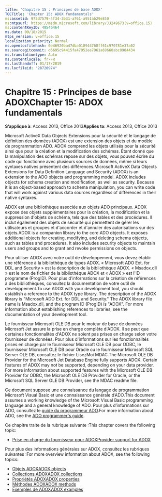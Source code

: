 ```yaml
---
title: 'Chapitre 15 : Principes de base ADOX'
TOCTitle: 'Chapter 15: ADOX fundamentals'
ms:assetid: 973d7579-4f34-3b31-a761-a951ab29e850
ms:mtpsurl: https://msdn.microsoft.com/library/JJ249673(v=office.15)
ms:contentKeyID: 48546464
ms.date: 09/18/2015
mtps_version: v=office.15
localization_priority: Normal
ms.openlocfilehash: 0e46920ba47dba018944768ff61c970781e37a02
ms.sourcegitcommit: d6695c94415fa47952ee7961a69660abc0904434
ms.translationtype: Auto
ms.contentlocale: fr-FR
ms.lasthandoff: 01/17/2019
ms.locfileid: "28720974"
---
```

# <a name="chapter-15-adox-fundamentals"></a><span data-ttu-id="639be-102">Chapitre 15 : Principes de base ADOX</span><span class="sxs-lookup"><span data-stu-id="639be-102">Chapter 15: ADOX fundamentals</span></span>

<span data-ttu-id="639be-103">**S’applique à**: Access 2013, Office 2013</span><span class="sxs-lookup"><span data-stu-id="639be-103">**Applies to**: Access 2013, Office 2013</span></span>

<span data-ttu-id="639be-p101">Microsoft ActiveX Data Objects Extensions pour la sécurité et le langage de définition des données (ADOX) est une extension des objets et du modèle de programmation ADO. ADOX comprend les objets utilisés pour la sécurité ainsi que pour la création et la modification des schémas. Étant donné que la manipulation des schémas repose sur des objets, vous pouvez écrire du code qui fonctionne avec plusieurs sources de données, même si leurs syntaxes natives présentent des différences.</span><span class="sxs-lookup"><span data-stu-id="639be-p101">Microsoft ActiveX Data Objects Extensions for Data Definition Language and Security (ADOX) is an extension to the ADO objects and programming model. ADOX includes objects for schema creation and modification, as well as security. Because it is an object-based approach to schema manipulation, you can write code that will work against various data sources regardless of differences in their native syntaxes.</span></span>

<span data-ttu-id="639be-p102">ADOX est une bibliothèque associée aux objets ADO principaux. ADOX expose des objets supplémentaires pour la création, la modification et la suppression d'objets de schéma, tels que des tables et des procédures. Il inclut également des objets de sécurité qui permettent de gérer les utilisateurs et groupes et d'accorder et d'annuler des autorisations sur des objets.</span><span class="sxs-lookup"><span data-stu-id="639be-p102">ADOX is a companion library to the core ADO objects. It exposes additional objects for creating, modifying, and deleting schema objects, such as tables and procedures. It also includes security objects to maintain users and groups and to grant and revoke permissions on objects.</span></span>

<span data-ttu-id="639be-p103">Pour utiliser ADOX avec votre outil de développement, vous devez établir une référence à la bibliothèque de types ADOX. « Microsoft ADO Ext. for DDL and Security » est la description de la bibliothèque ADOX. « Msadox.dll » est le nom de fichier de la bibliothèque ADOX et « ADOX » est l'ID programme (ProgID). Pour plus d'informations sur la création de références à des bibliothèques, consultez la documentation de votre outil de développement.</span><span class="sxs-lookup"><span data-stu-id="639be-p103">To use ADOX with your development tool, you should establish a reference to the ADOX type library. The description of the ADOX library is "Microsoft ADO Ext. for DDL and Security." The ADOX library file name is Msadox.dll, and the program ID (ProgID) is "ADOX". For more information about establishing references to libraries, see the documentation of your development tool.</span></span>

<span data-ttu-id="639be-p104">Le fournisseur Microsoft OLE DB pour le moteur de base de données Microsoft Jet assure la prise en charge complète d'ADOX. Il se peut que certaines fonctionnalités d'ADOX ne soient pas prises en charge selon votre fournisseur de données. Pour plus d'informations sur les fonctionnalités prises en charge par le fournisseur Microsoft OLE DB pour ODBC, le fournisseur Microsoft OLE DB pour Oracle ou le fournisseur Microsoft SQL Server OLE DB, consultez le fichier LisezMoi MDAC.</span><span class="sxs-lookup"><span data-stu-id="639be-p104">The Microsoft OLE DB Provider for the Microsoft Jet Database Engine fully supports ADOX. Certain features of ADOX may not be supported, depending on your data provider. For more information about supported features with the Microsoft OLE DB Provider for ODBC, the Microsoft OLE DB Provider for Oracle, or the Microsoft SQL Server OLE DB Provider, see the MDAC readme file.</span></span>

<span data-ttu-id="639be-117">Ce document suppose une connaissance du langage de programmation Microsoft Visual Basic et une connaissance générale d’ADO.</span><span class="sxs-lookup"><span data-stu-id="639be-117">This document assumes a working knowledge of the Microsoft Visual Basic programming language and a general knowledge of ADO.</span></span> <span data-ttu-id="639be-118">Pour plus d’informations sur ADO, consultez le [guide du programmeur ADO](ado-programmer-s-guide.md).</span><span class="sxs-lookup"><span data-stu-id="639be-118">For more information about ADO, see the [ADO programmer's guide](ado-programmer-s-guide.md).</span></span>

<span data-ttu-id="639be-119">Ce chapitre traite de la rubrique suivante :</span><span class="sxs-lookup"><span data-stu-id="639be-119">This chapter covers the following topic:</span></span>

- [<span data-ttu-id="639be-120">Prise en charge du fournisseur pour ADOX</span><span class="sxs-lookup"><span data-stu-id="639be-120">Provider support for ADOX</span></span>](provider-support-for-adox.md)

<span data-ttu-id="639be-121">Pour plus des informations générales sur ADOX, consultez les rubriques suivantes :</span><span class="sxs-lookup"><span data-stu-id="639be-121">For more overview information about ADOX, see the following topics:</span></span>

- [<span data-ttu-id="639be-122">Objets ADOX</span><span class="sxs-lookup"><span data-stu-id="639be-122">ADOX objects</span></span>](adox-objects.md)
- [<span data-ttu-id="639be-123">Collections ADOX</span><span class="sxs-lookup"><span data-stu-id="639be-123">ADOX collections</span></span>](adox-collections.md)
- [<span data-ttu-id="639be-124">Propriétés ADOX</span><span class="sxs-lookup"><span data-stu-id="639be-124">ADOX properties</span></span>](adox-properties.md)
- [<span data-ttu-id="639be-125">Méthodes ADOX</span><span class="sxs-lookup"><span data-stu-id="639be-125">ADOX methods</span></span>](adox-methods.md)
- [<span data-ttu-id="639be-126">Exemples de ADOX</span><span class="sxs-lookup"><span data-stu-id="639be-126">ADOX examples</span></span>](adox-code-examples.md)


